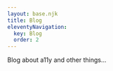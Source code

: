 ```yaml
---
layout: base.njk
title: Blog
eleventyNavigation:
  key: Blog
  order: 2
---
```


Blog about a11y and other things...

